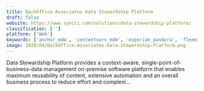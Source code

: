 ```yaml
---
title: BackOffice Associates Data Stewardship Platform
draft: false 
website: https://www.syniti.com/solutions/data-stewardship-platform/
classification: ['']
platform: ['Web']
keywords: ['anchor_mdm', 'contentserv_mdm', 'experian_pandora', 'flexmis', 'ibm_infosphere_master_data_management', 'informatica_mdm', 'master_data_governance', 'orchestra_networks', 'product_360', 'profisee', 'reltio', 'sas_data_management', 'salespage_enterprise', 'syncmanager', 'tibco_mdm', 'talend_mdm', 'triniti_master_data_management', 'verdantis_harmonize', 'vin_mdm', 'appmdm', 'webmethods_onedata']
image: 2020/04/BackOffice-Associates-Data-Stewardship-Platform.png
---
```

Data Stewardship Platform provides a context-aware, single-point-of-business-data management on-premise software platform that enables maximum reusability of content, extensive automation and an overall business process to reduce effort and complexi…